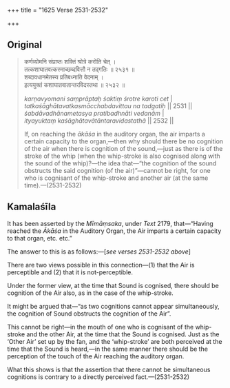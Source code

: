 +++
title = "1625 Verse 2531-2532"

+++
## Original 
>
> कर्णव्योमनि संप्राप्तः शक्तिं श्रोत्रे करोति चेत् ।  
> तत्कशाघातवत्कस्माच्छब्दवित्तौ न तद्गतिः ॥ २५३१ ॥  
> शब्दावधानमेतस्य प्रतिबध्नाति वेदनाम् ।  
> इत्ययुक्तं कशाघातवातान्तरविदस्तथा ॥ २५३२ ॥ 
>
> *karṇavyomani saṃprāptaḥ śaktiṃ śrotre karoti cet* \|  
> *tatkaśāghātavatkasmācchabdavittau na tadgatiḥ* \|\| 2531 \|\|  
> *śabdāvadhānametasya pratibadhnāti vedanām* \|  
> *ityayuktaṃ kaśāghātavātāntaravidastathā* \|\| 2532 \|\| 
>
> If, on reaching the *ākāśa* in the auditory organ, the air imparts a certain capacity to the organ,—then why should there be no cognition of the air when there is cognition of the sound,—just as there is of the stroke of the whip (when the whip-stroke is also cognised along with the sound of the whip)?—the idea that—“the cognition of the sound obstructs the said cognition (of the air)”—cannot be right, for one who is cognisant of the whip-stroke and another air (at the same time).—(2531-2532)



## Kamalaśīla

It has been asserted by the *Mīmāṃsaka*, under *Text* 2179, that—“Having reached the *Ākāśa* in the Auditory Organ, the Air imparts a certain capacity to that organ, etc. etc.”

The answer to this is as follows:—[*see verses 2531-2532 above*]

There are two views possible in this connection—(1) that the Air is perceptible and (2) that it is not-perceptible.

Under the former view, at the time that Sound is cognised, there should be cognition of the Air also, as in the case of the whip-stroke.

It might be argued that—“as two cognitions cannot appear simultaneously, the cognition of Sound obstructs the cognition of the Air”.

This cannot be right—in the mouth of one who is cognisant of the whip-stroke and the other Air, at the time that the Sound is cognised. Just as the ‘Other Air’ set up by the fan, and the ‘whip-stroke’ are both perceived at the time that the Sound is heard,—in the same manner there should be the perception of the touch of the Air reaching the auditory organ.

What this shows is that the assertion that there cannot be simultaneous cognitions is contrary to a directly perceived fact.—(2531-2532)


